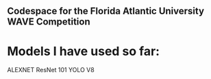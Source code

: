 ## Codespace for the Florida Atlantic University WAVE Competition

# Models I have used so far:

ALEXNET
ResNet 101
YOLO V8
